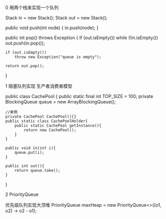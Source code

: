 
0 用两个栈来实现一个队列

Stack<Integer> in = new Stack<Integer>();
Stack<Integer> out = new Stack<Integer>();

public void push(int node) {
    in.push(node);
}

public int pop() throws Exception {
    if (out.isEmpty())
        while (!in.isEmpty())
            out.push(in.pop());

    if (out.isEmpty())
        throw new Exception("queue is empty");

    return out.pop();
}

1 阻塞队列实现 生产者消费者模型

public class CachePool {
    public static final int TOP_SIZE = 100;
    private BlockingQueue<Integer> queue = new ArrayBlockingQueue();

    //单例
    private CachePool CachePool(){}
    public static class CachePoolHolder{
        public static CachePool getInstance(){
            return new CachePool();
        }
    }

    public void in(int i){
        queue.put(i);
    }

    public int out(){
        return queue.take();
    }
}

2 PriorityQueue

优先级队列实现大顶堆
PriorityQueue<Integer> maxHeap = new PriorityQueue<>((o1, o2) -> o2 - o1);